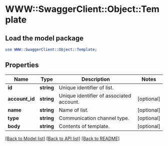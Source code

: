 # WWW::SwaggerClient::Object::Template

## Load the model package
```perl
use WWW::SwaggerClient::Object::Template;
```

## Properties
Name | Type | Description | Notes
------------ | ------------- | ------------- | -------------
**id** | **string** | Unique identifier of list. | 
**account_id** | **string** | Unique identifier of associated account. | [optional] 
**name** | **string** | Name of list. | [optional] 
**type** | **string** | Communication channel type. | [optional] 
**body** | **string** | Contents of template. | [optional] 

[[Back to Model list]](../README.md#documentation-for-models) [[Back to API list]](../README.md#documentation-for-api-endpoints) [[Back to README]](../README.md)



